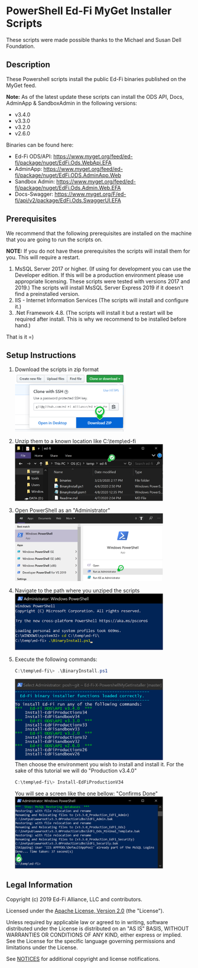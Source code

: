 PowerShell Ed-Fi MyGet Installer Scripts
============

These scripts were made possible thanks to the Michael and Susan Dell Foundation.

Description
------------

These Powershell scripts install the public Ed-Fi binaries published on the MyGet feed.

**Note:** As of the latest update these scripts can install the ODS API, Docs,
AdminApp & SandboxAdmin in the following versions:

* v3.4.0
* v3.3.0
* v3.2.0
* v2.6.0

Binaries can be found here:

* Ed-Fi ODS/API: https://www.myget.org/feed/ed-fi/package/nuget/EdFi.Ods.WebApi.EFA
* AdminApp: https://www.myget.org/feed/ed-fi/package/nuget/EdFi.ODS.AdminApp.Web
* Sandbox Admin: https://www.myget.org/feed/ed-fi/package/nuget/EdFi.Ods.Admin.Web.EFA 
* Docs-Swagger: https://www.myget.org/F/ed-fi/api/v2/package/EdFi.Ods.SwaggerUI.EFA

Prerequisites
------------

We recommend that the following prerequisites are installed on the machine that
you are going to run the scripts on.

**NOTE:** If you do not have these prerequisites the scripts will install them
for you. This will require a restart.

1. MsSQL Server 2017 or higher. (If using for development you can use the
   Developer edition. If this will be a production environment please use
   appropriate licensing. These scripts were tested with versions 2017 and
   2019.) The scripts will install MsSQL Server Express 2019 if it doesn't find a
   preinstalled version.
2. IIS - Internet Information Services (The scripts will install and configure
   it.)
3. .Net Framework 4.8. (The scripts will install it but a restart will be
   required after install. This is why we recommend to be installed before
   hand.)

That is it =)

Setup Instructions
------------

1. Download the scripts in zip format \
   <img src="img/download.png" width="300" >
2. Unzip them to a known location like C:\temp\ed-fi \
   <img src="img/explorer1.png"  width="400">
3. Open PowerShell as an "Administrator" \
   <img src="img/powershell1.png" width="400">
4. Navigate to the path where you unziped the scripts \
   <img src="img/Powershell2.png" width="400">
5. Execute the following commands:

    ```PowerShell
    C:\temp\ed-fi\> .\BinaryInstall.ps1
    ```

   <img src="img/Powershell3.png" width="400"> \
   Then choose the environment you wish to install and install it. For the sake
   of this tutorial we will do "Production v3.4.0"

    ```PowerShell
    C:\temp\ed-fi\> Install-EdFiProductionV34
    ```

    You will see a screen like the one bellow: "Confirms Done" \
    <img src="img/PowershellDone.png" width="400">

Legal Information
------------

Copyright (c) 2019 Ed-Fi Alliance, LLC and contributors.

Licensed under the [Apache License, Version 2.0](LICENSE) (the "License").

Unless required by applicable law or agreed to in writing, software distributed
under the License is distributed on an "AS IS" BASIS, WITHOUT WARRANTIES OR
CONDITIONS OF ANY KIND, either express or implied. See the License for the
specific language governing permissions and limitations under the License.

See [NOTICES](NOTICES.md) for additional copyright and license notifications.
